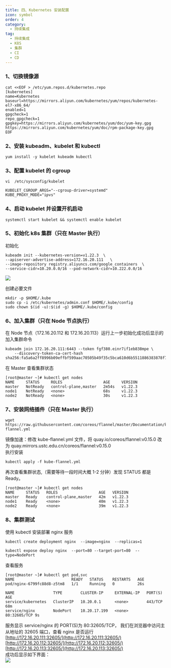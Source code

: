 ```yaml
---
title: 四、Kubernetes 安装配置
icon: symbol
order: 4
category:
  - 持续集成
tag:
  - 持续集成
  - K8S
  - 集群
  - CI
  - CD
---
```


<a name="8eb1bbc9"></a>

### 1、切换镜像源

```
cat <<EOF > /etc/yum.repos.d/kubernetes.repo
[kubernetes]
name=Kubernetes
baseurl=https://mirrors.aliyun.com/kubernetes/yum/repos/kubernetes-el7-x86_64/
enabled=1
gpgcheck=1
repo_gpgcheck=1
gpgkey=https://mirrors.aliyun.com/kubernetes/yum/doc/yum-key.gpg https://mirrors.aliyun.com/kubernetes/yum/doc/rpm-package-key.gpg
EOF
```

<a name="9cad35dd"></a>

### 2、安装 kubeadm、kubelet 和 kubectl

```
yum install -y kubelet kubeadm kubectl
```

<a name="b19762e6"></a>

### 3、配置 kubelet 的 cgroup

```
vi  /etc/sysconfig/kubelet
```

```
KUBELET_CGROUP_ARGS="--cgroup-driver=systemd"
KUBE_PROXY_MODE="ipvs"
```

<a name="fb5bf8aa"></a>

### 4、启动 kubelet 并设置开机启动

```
systemctl start kubelet && systemctl enable kubelet
```

<a name="5a2e37c6"></a>

### 5、初始化 k8s 集群（只在 Master 执行）

初始化

```
kubeadm init --kubernetes-version=v1.22.3  \
--apiserver-advertise-address=172.16.20.111   \
--image-repository registry.aliyuncs.com/google_containers  \
--service-cidr=10.20.0.0/16 --pod-network-cidr=10.222.0.0/16
```

![](http://img.gitegg.com/cloud/docs/images/20211221102314.png#id=YOKy6&originHeight=425&originWidth=1240&originalType=binary&ratio=1&rotation=0&showTitle=false&status=done&style=none&title=)

创建必要文件

```
mkdir -p $HOME/.kube
sudo cp -i /etc/kubernetes/admin.conf $HOME/.kube/config
sudo chown $(id -u):$(id -g) $HOME/.kube/config
```

<a name="47c51d6a"></a>

### 6、加入集群（只在 Node 节点执行）

在 Node 节点（172.16.20.112 和 172.16.20.113）运行上一步初始化成功后显示的加入集群命令

```
kubeadm join 172.16.20.111:6443 --token fgf380.einr7if1eb838mpe \
	--discovery-token-ca-cert-hash sha256:fa5a6a2ff8996b09effbf599aac70505b49f35c5bca610d6b5511886383878f7
```

在 Master 查看集群状态

```
[root@master ~]# kubectl get nodes
NAME     STATUS     ROLES                  AGE     VERSION
master   NotReady   control-plane,master   2m54s   v1.22.3
node1    NotReady   <none>                 68s     v1.22.3
node2    NotReady   <none>                 30s     v1.22.3
```

<a name="d3cec403"></a>

### 7、安装网络插件（只在 Master 执行）

```
wget https://raw.githubusercontent.com/coreos/flannel/master/Documentation/kube-flannel.yml
```

镜像加速：修改 kube-flannel.yml 文件，将 quay.io/coreos/flannel:v0.15.0 改为 quay.mirrors.ustc.edu.cn/coreos/flannel:v0.15.0<br />执行安装

```
kubectl apply -f kube-flannel.yml
```

再次查看集群状态,（需要等待一段时间大概 1-2 分钟）发现 STATUS 都是 Ready。

```
[root@master ~]# kubectl get nodes
NAME     STATUS   ROLES                  AGE   VERSION
master   Ready    control-plane,master   42m   v1.22.3
node1    Ready    <none>                 40m   v1.22.3
node2    Ready    <none>                 39m   v1.22.3
```

<a name="0b078c7a"></a>

### 8、集群测试

使用 kubectl 安装部署 nginx 服务

```
kubectl create deployment nginx  --image=nginx  --replicas=1

kubectl expose deploy nginx  --port=80 --target-port=80  --type=NodePort
```

查看服务

```
[root@master ~]# kubectl get pod,svc
NAME                         READY   STATUS    RESTARTS   AGE
pod/nginx-6799fc88d8-z5tm8   1/1     Running   0          26s

NAME                 TYPE        CLUSTER-IP     EXTERNAL-IP   PORT(S)        AGE
service/kubernetes   ClusterIP   10.20.0.1      <none>        443/TCP        68m
service/nginx        NodePort    10.20.17.199   <none>        80:32605/TCP 9s
```

服务显示 service/nginx 的 PORT(S)为 80:32605/TCP， 我们在浏览器中访问主从地址的 32605 端口，查看 nginx 是否运行<br />[http://172.16.20.111:32605/](http://172.16.20.111:32605/)<br />[http://172.16.20.112:32605/](http://172.16.20.112:32605/)<br />[http://172.16.20.113:32605/](http://172.16.20.113:32605/)<br />成功后显示如下界面：<br />![](http://img.gitegg.com/cloud/docs/images/20211221102334.png#id=xtVIU&originHeight=305&originWidth=935&originalType=binary&ratio=1&rotation=0&showTitle=false&status=done&style=none&title=)

<a name="fcccc438"></a>
